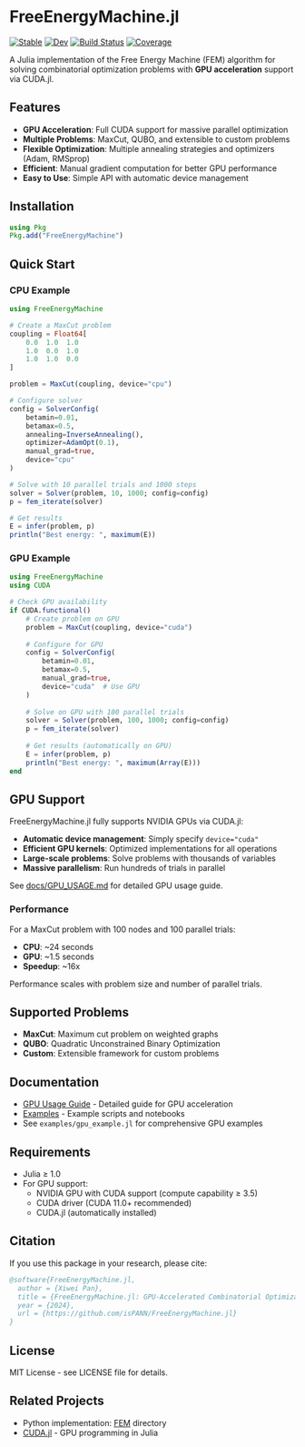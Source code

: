 # FreeEnergyMachine.jl

[![Stable](https://img.shields.io/badge/docs-stable-blue.svg)](https://isPANN.github.io/FreeEnergyMachine.jl/stable/)
[![Dev](https://img.shields.io/badge/docs-dev-blue.svg)](https://isPANN.github.io/FreeEnergyMachine.jl/dev/)
[![Build Status](https://github.com/isPANN/FreeEnergyMachine.jl/actions/workflows/CI.yml/badge.svg?branch=main)](https://github.com/isPANN/FreeEnergyMachine.jl/actions/workflows/CI.yml?query=branch%3Amain)
[![Coverage](https://codecov.io/gh/isPANN/FreeEnergyMachine.jl/branch/main/graph/badge.svg)](https://codecov.io/gh/isPANN/FreeEnergyMachine.jl)

A Julia implementation of the Free Energy Machine (FEM) algorithm for solving combinatorial optimization problems with **GPU acceleration** support via CUDA.jl.

## Features

- **GPU Acceleration**: Full CUDA support for massive parallel optimization
- **Multiple Problems**: MaxCut, QUBO, and extensible to custom problems
- **Flexible Optimization**: Multiple annealing strategies and optimizers (Adam, RMSprop)
- **Efficient**: Manual gradient computation for better GPU performance
- **Easy to Use**: Simple API with automatic device management

## Installation

```julia
using Pkg
Pkg.add("FreeEnergyMachine")
```

## Quick Start

### CPU Example

```julia
using FreeEnergyMachine

# Create a MaxCut problem
coupling = Float64[
    0.0  1.0  1.0
    1.0  0.0  1.0
    1.0  1.0  0.0
]

problem = MaxCut(coupling, device="cpu")

# Configure solver
config = SolverConfig(
    betamin=0.01,
    betamax=0.5,
    annealing=InverseAnnealing(),
    optimizer=AdamOpt(0.1),
    manual_grad=true,
    device="cpu"
)

# Solve with 10 parallel trials and 1000 steps
solver = Solver(problem, 10, 1000; config=config)
p = fem_iterate(solver)

# Get results
E = infer(problem, p)
println("Best energy: ", maximum(E))
```

### GPU Example

```julia
using FreeEnergyMachine
using CUDA

# Check GPU availability
if CUDA.functional()
    # Create problem on GPU
    problem = MaxCut(coupling, device="cuda")
    
    # Configure for GPU
    config = SolverConfig(
        betamin=0.01,
        betamax=0.5,
        manual_grad=true,
        device="cuda"  # Use GPU
    )
    
    # Solve on GPU with 100 parallel trials
    solver = Solver(problem, 100, 1000; config=config)
    p = fem_iterate(solver)
    
    # Get results (automatically on GPU)
    E = infer(problem, p)
    println("Best energy: ", maximum(Array(E)))
end
```

## GPU Support

FreeEnergyMachine.jl fully supports NVIDIA GPUs via CUDA.jl:

- **Automatic device management**: Simply specify `device="cuda"` 
- **Efficient GPU kernels**: Optimized implementations for all operations
- **Large-scale problems**: Solve problems with thousands of variables
- **Massive parallelism**: Run hundreds of trials in parallel

See [docs/GPU_USAGE.md](docs/GPU_USAGE.md) for detailed GPU usage guide.

### Performance

For a MaxCut problem with 100 nodes and 100 parallel trials:
- **CPU**: ~24 seconds
- **GPU**: ~1.5 seconds  
- **Speedup**: ~16x

Performance scales with problem size and number of parallel trials.

## Supported Problems

- **MaxCut**: Maximum cut problem on weighted graphs
- **QUBO**: Quadratic Unconstrained Binary Optimization
- **Custom**: Extensible framework for custom problems

## Documentation

- [GPU Usage Guide](docs/GPU_USAGE.md) - Detailed guide for GPU acceleration
- [Examples](examples/) - Example scripts and notebooks
- See `examples/gpu_example.jl` for comprehensive GPU examples

## Requirements

- Julia ≥ 1.0
- For GPU support:
  - NVIDIA GPU with CUDA support (compute capability ≥ 3.5)
  - CUDA driver (CUDA 11.0+ recommended)
  - CUDA.jl (automatically installed)

## Citation

If you use this package in your research, please cite:

```bibtex
@software{FreeEnergyMachine.jl,
  author = {Xiwei Pan},
  title = {FreeEnergyMachine.jl: GPU-Accelerated Combinatorial Optimization},
  year = {2024},
  url = {https://github.com/isPANN/FreeEnergyMachine.jl}
}
```

## License

MIT License - see LICENSE file for details.

## Related Projects

- Python implementation: [FEM](FEM/) directory
- [CUDA.jl](https://github.com/JuliaGPU/CUDA.jl) - GPU programming in Julia
